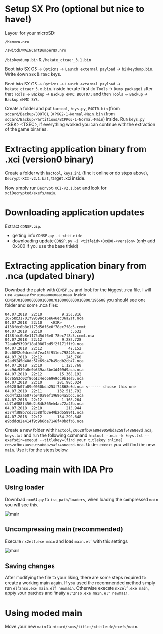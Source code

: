 # Setup SX Pro (optional but nice to have!)

Layout for your microSD:

`/hbmenu.nro`

`/switch/WAINCartDumperNX.nro`

`/biskeydump.bin` & `/hekate_ctcaer_3.1.bin`

Boot into SX OS -> `Options` -> `Launch external payload` -> `biskeydump.bin`. Write down `SBK` & `TSEC` keys.

Boot into SX OS -> `Options` -> `Launch external payload` -> `hekate_ctcaer_3.x.bin`. Inside hekate first do `Tools` -> `Dump package1` after that `Tools` -> `Backup` -> `Backup eMMC BOOT0/1` and then `Tools` -> `Backup` -> `Backup eMMC SYS`.

Create a folder and put `hactool`, `keys.py`, `BOOT0.bin` (from `sdcard/Backup/BOOT0`), `BCPKG2-1-Normal-Main.bin` (from `sdcard/Backup/Partitions/BCPKG2-1-Normal-Main`) inside. Run `keys.py` \<SBK\> \<TSEC\>, if everything worked you can continue with the extraction of the game binaries.

# Extracting application binary from .xci (version0 binary)

Create a folder with `hactool`, `keys.ini` (find it online or do steps above), `Decrypt-XCI-v2.1.bat`, target .xci inside.

Now simply run `Decrypt-XCI-v2.1.bat` and look for `xciDecrypted/exefs/main`.

# Downloading application updates

Extract `CDNSP.zip`.
- getting info `CDNSP.py -i <titleid>`
- downloading update `CDNSP.py -i <titleid>+0x800-<version>` (only add 0x800 if you use the base titleid)

# Extracting application binary from .nca (updated binary)

Download the patch with `CDNSP.py` and look for the biggest .nca file. I will use `v196608` for `0100000000010000`. Inside `CDNSP/0100000000010000/0100000000010800/196608` you should see one folder and some .nca files:

```
04.07.2018  22:10         9.250.816 2675bb31701f9969ac16e646ec36a2ef.nca
04.07.2018  22:10    <DIR>          4138fdc0b8e1176d5df6e0f78ec7f8d5.cnmt
04.07.2018  22:10             5.632 4138fdc0b8e1176d5df6e0f78ec7f8d5.cnmt.nca
04.07.2018  22:12         9.289.728 72aab69399f18a10807bd5f2f171ffb9.nca
04.07.2018  22:12            49.152 8cc0092c0dceda57ea45f951ec798426.nca
04.07.2018  22:12           245.760 a2ad9245d40dc57e69c47b45cdb2cb47.nca
04.07.2018  22:10         1.120.768 acc9da939a8e0b339aa3be3d409d9ada.nca
04.07.2018  22:12        15.368.192 bc76593c02f86b1c4ec66969cc9b1ea5.nca
04.07.2018  22:10       281.985.024 c0628fb07a89e9050bda258f74868e8d.nca <------ choose this one
04.07.2018  22:11       132.513.792 c6d4f22aa6077b940a9ef196964a5bdc.nca
04.07.2018  22:12         1.163.264 cb71d988f456d2b84b865eb4ac72a46b.nca
04.07.2018  22:10           210.944 e374fa88b7cd3c688fb3e40b2d5589f1.nca
04.07.2018  22:12       134.299.648 e9bddc82a414f9c9b6de7146f40bdfc6.nca
```

Create a new folder with `hactool`, `c0628fb07a89e9050bda258f74868e8d.nca`, `keys.txt` and run the following command `hactool -tnca -k keys.txt --exefsdir=exeout --titlekey=(find your titlekey online) c0628fb07a89e9050bda258f74868e8d.nca`. Under `exeout` you will find the new `main`. Use it for the steps below.

# Loading main with IDA Pro
## Using loader

Download `nxo64.py` to `ida_path/loaders`, when loading the compressed `main` you will see this.

![main](https://raw.githubusercontent.com/Mila432/switch_rom_hacking/master/png/1.png)

## Uncompressing main (recommended)

Execute `nx2elf.exe main` and load `main.elf` with this settings.

![main](https://raw.githubusercontent.com/Mila432/switch_rom_hacking/master/png/2.png)

## Saving changes

After modifying the file to your liking, there are some steps required to create a working main again.
If you used the recommended method simply run `elf2nso.exe main.elf newmain`.
Otherwise execute `nx2elf.exe main`, apply your patches and finally `elf2nso.exe main.elf newmain`.

# Using moded main

Move your new `main` to `sdcard/sxos/titles/<titleid>/exefs/main`.